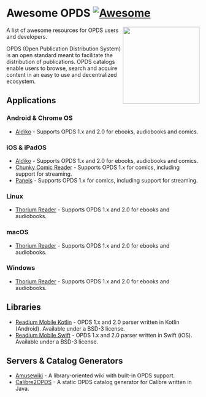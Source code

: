 # Awesome OPDS [![Awesome](https://awesome.re/badge-flat.svg)](https://awesome.re)


[<img src="https://opds.io/img/logo.png" align="right" width="200">](http://opds.io/)

A list of awesome resources for OPDS users and developers.

OPDS (Open Publication Distribution System) is an open standard meant to facilitate the distribution of publications. OPDS catalogs enable users to browse, search and acquire content in an easy to use and decentralized ecosystem.

## Applications

### Android & Chrome OS

* [Aldiko](https://play.google.com/apps/testing/com.aldiko.android) - Supports OPDS 1.x and 2.0 for ebooks, audiobooks and comics.

### iOS & iPadOS

* [Aldiko](https://testflight.apple.com/join/2aHDilzl) - Supports OPDS 1.x and 2.0 for ebooks, audiobooks and comics.
* [Chunky Comic Reader](http://chunkyreader.com/) - Supports OPDS 1.x for comics, including support for streaming.
* [Panels](https://panels.app/) - Supports OPDS 1.x for comics, including support for streaming.

### Linux

* [Thorium Reader](https://www.edrlab.org/software/thorium-reader/) - Supports OPDS 1.x and 2.0 for ebooks and audiobooks.

### macOS

* [Thorium Reader](https://www.edrlab.org/software/thorium-reader/) - Supports OPDS 1.x and 2.0 for ebooks and audiobooks.

### Windows

* [Thorium Reader](https://www.edrlab.org/software/thorium-reader/) - Supports OPDS 1.x and 2.0 for ebooks and audiobooks.

## Libraries

* [Readium Mobile Kotlin](https://github.com/readium/r2-opds-kotlin) - OPDS 1.x and 2.0 parser written in Kotlin (Android). Available under a BSD-3 license.
* [Readium Mobile Swift](https://github.com/readium/r2-opds-swift) - OPDS 1.x and 2.0 parser written in Swift (iOS). Available under a BSD-3 license.

## Servers & Catalog Generators

* [Amusewiki](https://amusewiki.org/) - A library-oriented wiki with built-in OPDS support.
* [Calibre2OPDS](https://wiki.mobileread.com/wiki/Calibre2opds) - A static OPDS catalog generator for Calibre written in Java.

